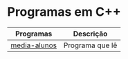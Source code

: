 # Programas em C++

Programas | Descrição
----------|----------
[media-alunos](https://github.com/jeziel-almeida/CPP/blob/main/media-alunos.cpp) | Programa que lê
